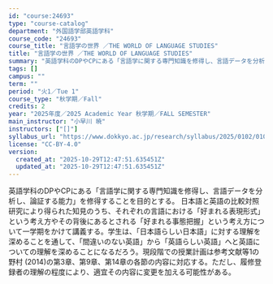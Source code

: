 ```yaml
---
id: "course:24693"
type: "course-catalog"
department: "外国語学部英語学科"
course_code: "24693"
course_title: "言語学の世界 ／THE WORLD OF LANGUAGE STUDIES"
title: "言語学の世界 ／THE WORLD OF LANGUAGE STUDIES"
summary: "英語学科のDPやCPにある「言語学に関する専門知識を修得し、言語データを分析し、論証する能力」を修得することを目的とする。 日本語と英語の比較対照研究により得られた知見のうち、それぞれの言語における「好まれる表現形式」という考え方やその背後…"
tags: []
campus: ""
term: ""
period: "火1／Tue 1"
course_type: "秋学期／Fall"
credits: 2
year: "2025年度／2025 Academic Year 秋学期／FALL SEMESTER"
main_instructor: "小早川 暁"
instructors: ["[]"]
syllabus_url: "https://www.dokkyo.ac.jp/research/syllabus/2025/0102/0102_24693_ja_JP.html"
license: "CC-BY-4.0"
version:
  created_at: "2025-10-29T12:47:51.635451Z"
  updated_at: "2025-10-29T12:47:51.635451Z"
---
```

英語学科のDPやCPにある「言語学に関する専門知識を修得し、言語データを分析し、論証する能力」を修得することを目的とする。 日本語と英語の比較対照研究により得られた知見のうち、それぞれの言語における「好まれる表現形式」という考え方やその背後にあるとされる「好まれる事態把握」という考え方について一学期をかけて講義する。学生は、「日本語らしい日本語」に対する理解を深めることを通して、「間違いのない英語」から「英語らしい英語」へと英語についての理解を深めることになるだろう。現段階での授業計画は参考文献等1の野村 (2014)の第3章、第9章、第14章の各節の内容に対応する。ただし、履修登録者の理解の程度により、適宜その内容に変更を加える可能性がある。
